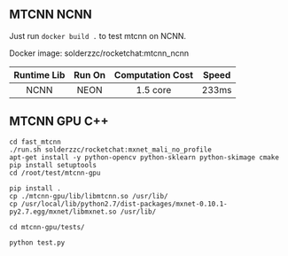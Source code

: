 
## MTCNN NCNN
Just run `docker build .` to test mtcnn on NCNN.

Docker image: solderzzc/rocketchat:mtcnn_ncnn

| Runtime Lib | Run On | Computation Cost | Speed |
| :---------: |:-----: |:---------------: |:----: |
| NCNN | NEON | 1.5 core | 233ms |
## MTCNN GPU C++

```
cd fast_mtcnn
./run.sh solderzzc/rocketchat:mxnet_mali_no_profile
apt-get install -y python-opencv python-sklearn python-skimage cmake
pip install setuptools
cd /root/test/mtcnn-gpu

pip install .
cp ./mtcnn-gpu/lib/libmtcnn.so /usr/lib/
cp /usr/local/lib/python2.7/dist-packages/mxnet-0.10.1-py2.7.egg/mxnet/libmxnet.so /usr/lib/

cd mtcnn-gpu/tests/

python test.py
```
